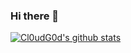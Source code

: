### Hi there 👋
[![Cl0udG0d's github stats](https://github-readme-stats.vercel.app/api?xiaozisong=Cl0udG0d)](https://github.com/anuraghazra/github-readme-stats)


<!--
**xiaozisong/xiaozisong** is a ✨ _special_ ✨ repository because its `README.md` (this file) appears on your GitHub profile.

Here are some ideas to get you started:

- 🔭 I’m currently working on ...
- 🌱 I’m currently learning ...
- 👯 I’m looking to collaborate on ...
- 🤔 I’m looking for help with ...
- 💬 Ask me about ...
- 📫 How to reach me: ...
- 😄 Pronouns: ...
- ⚡ Fun fact: ...
-->
